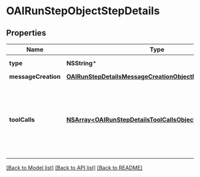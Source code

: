 # OAIRunStepObjectStepDetails

## Properties
Name | Type | Description | Notes
------------ | ------------- | ------------- | -------------
**type** | **NSString*** | Always &#x60;message_creation&#x60;. | 
**messageCreation** | [**OAIRunStepDetailsMessageCreationObjectMessageCreation***](OAIRunStepDetailsMessageCreationObjectMessageCreation.md) |  | 
**toolCalls** | [**NSArray&lt;OAIRunStepDetailsToolCallsObjectToolCallsInner&gt;***](OAIRunStepDetailsToolCallsObjectToolCallsInner.md) | An array of tool calls the run step was involved in. These can be associated with one of three types of tools: &#x60;code_interpreter&#x60;, &#x60;retrieval&#x60;, or &#x60;function&#x60;.  | 

[[Back to Model list]](../README.md#documentation-for-models) [[Back to API list]](../README.md#documentation-for-api-endpoints) [[Back to README]](../README.md)



